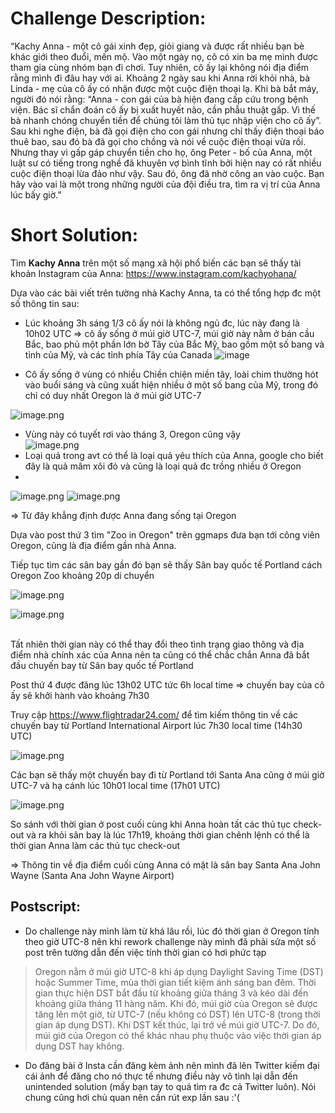 # Challenge Description:

“Kachy Anna - một cô gái xinh đẹp, giỏi giang và được rất nhiều bạn bè khác giới theo đuổi, mến mộ. Vào một ngày nọ, cô có xin ba mẹ mình được tham gia cùng nhóm bạn đi chơi. Tuy nhiên, cô ấy lại không nói địa điểm rằng mình đi đâu hay với ai. Khoảng 2 ngày sau khi Anna rời khỏi nhà, bà Linda - mẹ của cô ấy có nhận được một cuộc điện thoại lạ. Khi bà bắt máy, người đó nói rằng: “Anna - con gái của bà hiện đang cấp cứu trong bệnh viện. Bác sĩ chẩn đoán cô ấy bị xuất huyết não, cần phẫu thuật gấp. Vì thế bà nhanh chóng chuyển tiền để chúng tôi làm thủ tục nhập viện cho cô ấy”. Sau khi nghe điện, bà đã gọi điện cho con gái nhưng chỉ thấy điện thoại báo thuê bao, sau đó bà đã gọi cho chồng và nói về cuộc điện thoại vừa rồi. Nhưng thay vì gấp gáp chuyển tiền cho họ, ông Peter - bố của Anna, một luật sư có tiếng trong nghề đã khuyên vợ bình tĩnh bởi hiện nay có rất nhiều cuộc điện thoại lừa đảo như vậy. Sau đó, ông đã nhờ công an vào cuộc. Bạn hãy vào vai là một trong những người của đội điều tra, tìm ra vị trí của Anna lúc bấy giờ.”

# Short Solution:

Tìm **Kachy Anna** trên một số mạng xã hội phổ biến các bạn sẽ thấy tài khoản Instagram của Anna: https://www.instagram.com/kachyohana/

Dựa vào các bài viết trên tường nhà Kachy Anna, ta có thể tổng hợp đc một số thông tin sau:
* Lúc khoảng 3h sáng 1/3 cô ấy nói là không ngủ đc, lúc này đang là 10h02 UTC => cô ấy sống ở múi giờ UTC-7, múi giờ này nằm ở bán cầu Bắc, bao phủ một phần lớn bờ Tây của Bắc Mỹ, bao gồm một số bang và tỉnh của Mỹ, và các tỉnh phía Tây của Canada 
![image](https://user-images.githubusercontent.com/75996090/229532300-8a0459d4-5d0b-435f-879c-0949d1fc2861.png)

* Cô ấy sống ở vùng có nhiều Chiền chiện miền tây, loài chim thường hót vào buổi sáng và cũng xuất hiện nhiều ở một số bang của Mỹ, trong đó chỉ có duy nhất Oregon là ở múi giờ UTC-7<br>

![image.png](https://images.viblo.asia/8d5c1d29-cfba-4a9a-8071-66780d3db0e8.png)
* Vùng này có tuyết rơi vào tháng 3, Oregon cũng vậy<br>
![image.png](https://images.viblo.asia/6bdd6861-8ab2-46d9-9c1e-820a4a7e6689.png)
* Loại quả trong avt có thể là loại quả yêu thích của Anna, google cho biết đây là quả mâm xôi đỏ và cũng là loại quả đc trồng nhiều ở Oregon
* 
![image.png](https://images.viblo.asia/0d938767-c9bf-44b4-9ac0-da666024e28e.png)
![image.png](https://images.viblo.asia/9bee88c6-6e4e-4e99-ab73-c6f69c362e31.png)

=> Từ đây khẳng định được Anna đang sống tại Oregon

Dựa vào post thứ 3 tìm "Zoo in Oregon" trên ggmaps đưa bạn tới công viên Oregon, cũng là địa điểm gần nhà Anna. 

Tiếp tục tìm các sân bay gần đó bạn sẽ thấy Sân bay quốc tế Portland cách Oregon Zoo khoảng 20p di chuyển <br>

![image.png](https://images.viblo.asia/82591517-aa1d-4159-933a-f10749b045ea.png)<br>

![image.png](https://images.viblo.asia/f0d65c4b-c379-49d4-b012-c6183d8fa795.png)

<br> Tất nhiên thời gian này có thể thay đổi theo tình trạng giao thông và địa điểm nhà chính xác của Anna nên ta cũng có thể chắc chắn Anna đã bắt đầu chuyến bay từ Sân bay quốc tế Portland

Post thứ 4 được đăng lúc 13h02 UTC tức 6h local time => chuyến bay của cô ấy sẽ khởi hành vào khoảng 7h30 

Truy cập https://www.flightradar24.com/ để tìm kiếm thông tin về các chuyến bay từ Portland International Airport lúc 7h30 local time (14h30 UTC)

![image.png](https://images.viblo.asia/7e965086-3c3f-4d62-bb82-dbffee47a3ab.png)

Các bạn sẽ thấy một chuyến bay đi từ Portland tới Santa Ana cũng ở múi giờ UTC-7 và hạ cánh lúc 10h01 local time (17h01 UTC)

![image.png](https://images.viblo.asia/eb4362ac-074d-4d45-a828-202b4d709ba7.png)

So sánh với thời gian ở post cuối cùng khi Anna hoàn tất các thủ tục check-out và ra khỏi sân bay là lúc 17h19, khoảng thời gian chênh lệnh có thể là thời gian Anna làm các thủ tục check-out

=> Thông tin về địa điểm cuối cùng Anna có mặt là sân bay Santa Ana John Wayne (Santa Ana John Wayne Airport)

## Postscript:

* Do challenge này mình làm từ khá lâu rồi, lúc đó thời gian ở Oregon tính theo giờ UTC-8 nên khi rework challenge này mình đã phải sửa một số post trên tường dẫn đến việc tính thời gian có hơi phức tạp <br>
> Oregon nằm ở múi giờ UTC-8 khi áp dụng Daylight Saving Time (DST) hoặc Summer Time, mùa thời gian tiết kiệm ánh sáng ban đêm. Thời gian thực hiện DST bắt đầu từ khoảng giữa tháng 3 và kéo dài đến khoảng giữa tháng 11 hàng năm. Khi đó, múi giờ của Oregon sẽ được tăng lên một giờ, từ UTC-7 (nếu không có DST) lên UTC-8 (trong thời gian áp dụng DST). Khi DST kết thúc, lại trở về múi giờ UTC-7. Do đó, múi giờ của Oregon có thể khác nhau phụ thuộc vào việc thời gian áp dụng DST hay không.

* Do đăng bài ở Insta cần đăng kèm ảnh nên mình đã lên Twitter kiếm đại cái ảnh để đăng cho nó thực tế nhưng điều này vô tình lại dẫn đến unintended solution (mấy bạn tay to quá tìm ra đc cả Twitter luôn). Nói chung cũng hơi chủ quan nên cần rút exp lần sau :'( 
